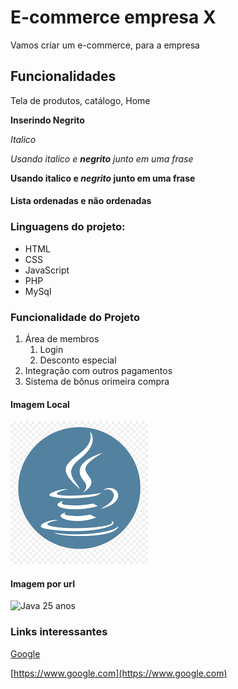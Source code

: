 # E-commerce empresa X

Vamos criar um e-commerce, para a empresa

## Funcionalidades
Tela de produtos, catálogo, Home

**Inserindo Negrito**

*Italico*

_Usando italico e **negrito** junto em uma frase_

**Usando italico e _negrito_ junto em uma frase**

#### Lista ordenadas e não ordenadas
### Linguagens do projeto:

* HTML
* CSS
* JavaScript
* PHP
* MySql

### Funcionalidade do Projeto
1. Área de membros
    1. Login
    2. Desconto especial
2. Integração com outros pagamentos
3. Sistema de bônus orimeira compra

#### Imagem Local

![Logo da Linguagem](img/logoJava.png)

#### Imagem por url
![Java 25 anos](https://logospng.org/download/java/logo-java-256.png)

### Links interessantes
[Google](https://www.google.com)

[https://www.google.com](https://www.google.com)

